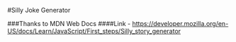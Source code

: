 #Silly Joke Generator

###Thanks to MDN Web Docs
####Link - https://developer.mozilla.org/en-US/docs/Learn/JavaScript/First_steps/Silly_story_generator

